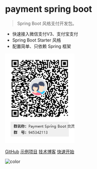<!-- _coverpage.md -->
# payment spring boot 

> Spring Boot 风格支付开发包。

- 快速接入微信支付V3、支付宝支付
- Spring Boot Starter 风格  
- 配置简单、只依赖 Spring 框架

![QQ交流群](./img/qqun.png)

[GitHub](https://github.com/NotFound403/payment-spring-boot)
[示例项目](https://github.com/NotFound403/payment-spring-boot-samples)
[技术博客](https://felord.cn)
[快速开始](README.md)

![color](#9ee8bd)